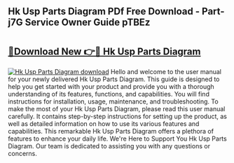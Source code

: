 ## Hk Usp Parts Diagram PDf Free Download - Part-j7G Service Owner Guide pTBEz

# <h2><a href="http://dfkh2f.blite.top/?on=Hk+Usp+Parts+Diagram">🔗Download New 👉🔴 Hk Usp Parts Diagram</a></h2>

[![Hk Usp Parts Diagram download](https://i.imgur.com/lujVjoI.png)](http://dfkh2f.blite.top/?on=Hk+Usp+Parts+Diagram)
Hello and welcome to the user manual for your newly delivered Hk Usp Parts Diagram. This guide is designed to help you get started with your product and provide you with a thorough understanding of its features, functions, and capabilities. You will find instructions for installation, usage, maintenance, and troubleshooting. To make the most of your Hk Usp Parts Diagram, please read this user manual carefully. It contains step-by-step instructions for setting up the product, as well as detailed information on how to use its various features and capabilities. This remarkable Hk Usp Parts Diagram offers a plethora of features to enhance your daily life. We're Here to Support You Hk Usp Parts Diagram. Our team is dedicated to assisting you with any questions or concerns.
